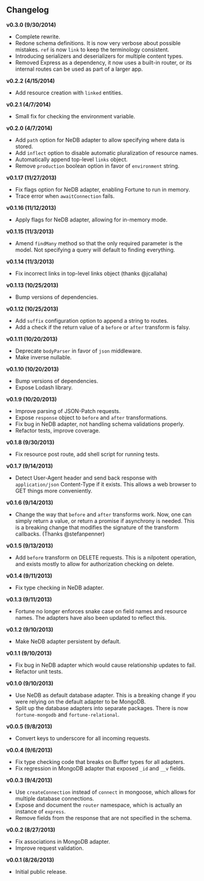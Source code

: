 ## Changelog
**v0.3.0 (9/30/2014)**
* Complete rewrite.
* Redone schema definitions. It is now very verbose about possible mistakes. `ref` is now `link` to keep the terminology consistent.
* Introducing serializers and deserializers for multiple content types.
* Removed Express as a dependency, it now uses a built-in router, or its internal routes can be used as part of a larger app.

**v0.2.2 (4/15/2014)**
* Add resource creation with `linked` entities.

**v0.2.1 (4/7/2014)**
* Small fix for checking the environment variable.

**v0.2.0 (4/7/2014)**
* Add `path` option for NeDB adapter to allow specifying where data is stored.
* Add `inflect` option to disable automatic pluralization of resource names.
* Automatically append top-level `links` object.
* Remove `production` boolean option in favor of `environment` string.

**v0.1.17 (11/27/2013)**
* Fix flags option for NeDB adapter, enabling Fortune to run in memory.
* Trace error when `awaitConnection` fails.

**v0.1.16 (11/12/2013)**
* Apply flags for NeDB adapter, allowing for in-memory mode.

**v0.1.15 (11/3/2013)**
* Amend `findMany` method so that the only required parameter is the model. Not specifying a query will default to finding everything.

**v0.1.14 (11/3/2013)**
* Fix incorrect links in top-level links object (thanks @jcallaha)

**v0.1.13 (10/25/2013)**
* Bump versions of dependencies.

**v0.1.12 (10/25/2013)**
* Add `suffix` configuration option to append a string to routes.
* Add a check if the return value of a `before` or `after` transform is falsy.

**v0.1.11 (10/20/2013)**
* Deprecate `bodyParser` in favor of `json` middleware.
* Make inverse nullable.

**v0.1.10 (10/20/2013)**
* Bump versions of dependencies.
* Expose Lodash library.

**v0.1.9 (10/20/2013)**
* Improve parsing of JSON-Patch requests.
* Expose `response` object to `before` and `after` transformations.
* Fix bug in NeDB adapter, not handling schema validations properly.
* Refactor tests, improve coverage.

**v0.1.8 (9/30/2013)**
* Fix resource post route, add shell script for running tests.

**v0.1.7 (9/14/2013)**
* Detect User-Agent header and send back response with `application/json` Content-Type if it exists. This allows a web browser to GET things more conveniently.

**v0.1.6 (9/14/2013)**
* Change the way that `before` and `after` transforms work. Now, one can simply return a value, or return a promise if asynchrony is needed. This is a breaking change that modifies the signature of the transform callbacks. (Thanks @stefanpenner)

**v0.1.5 (9/13/2013)**
* Add `before` transform on DELETE requests. This is a nilpotent operation, and exists mostly to allow for authorization checking on delete.

**v0.1.4 (9/11/2013)**
* Fix type checking in NeDB adapter.

**v0.1.3 (9/11/2013)**
* Fortune no longer enforces snake case on field names and resource names. The adapters have also been updated to reflect this.

**v0.1.2 (9/10/2013)**
* Make NeDB adapter persistent by default.

**v0.1.1 (9/10/2013)**
* Fix bug in NeDB adapter which would cause relationship updates to fail.
* Refactor unit tests.

**v0.1.0 (9/10/2013)**
* Use NeDB as default database adapter. This is a breaking change if you were relying on the default adapter to be MongoDB.
* Split up the database adapters into separate packages. There is now `fortune-mongodb` and `fortune-relational`.

**v0.0.5 (9/8/2013)**
* Convert keys to underscore for all incoming requests.

**v0.0.4 (9/6/2013)**
* Fix type checking code that breaks on Buffer types for all adapters.
* Fix regression in MongoDB adapter that exposed `_id` and `__v` fields.

**v0.0.3 (9/4/2013)**
* Use `createConnection` instead of `connect` in mongoose, which allows for multiple database connections.
* Expose and document the `router` namespace, which is actually an instance of `express`.
* Remove fields from the response that are not specified in the schema.

**v0.0.2 (8/27/2013)**
* Fix associations in MongoDB adapter.
* Improve request validation.

**v0.0.1 (8/26/2013)**
* Initial public release.

